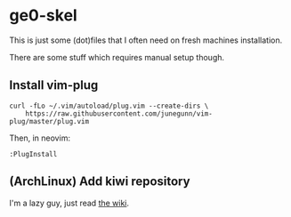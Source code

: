 # ge0-skel

This is just some (dot)files that I often need on fresh machines installation.

There are some stuff which requires manual setup though.

## Install vim-plug

```
curl -fLo ~/.vim/autoload/plug.vim --create-dirs \
    https://raw.githubusercontent.com/junegunn/vim-plug/master/plug.vim
```

Then, in neovim:

```
:PlugInstall 
```

## (ArchLinux) Add kiwi repository

I'm a lazy guy, just read 
[the wiki](https://wiki.archlinux.org/index.php/Pacman/Package_signing).
